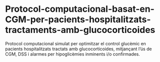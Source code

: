 # Protocol-computacional-basat-en-CGM-per-pacients-hospitalitzats-tractaments-amb-glucocorticoides
Protocol computacional simulat per optimitzar el control glucèmic en pacients hospitalitzats tractats amb glucocorticoides, mitjançant l’ús de CGM, DSS i alarmes per hipoglicèmies inminents i/o confirmades.
